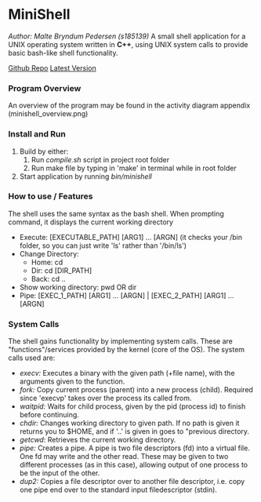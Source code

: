 # MiniShell
_Author: Malte Bryndum Pedersen (s185139)_
A small shell application for a UNIX operating system written in __C++__, using UNIX system calls to provide basic bash-like shell functionality.

[Github Repo](http://github.com/maltebp/MiniShell) 
[Latest Version](http://github.com/maltebp/MiniShell/releases/latest)

### Program Overview
An overview of the program may be found in the activity diagram appendix (minishell_overview.png)

### Install and Run
 1. Build by either:
    1. Run _compile.sh_ script in project root folder
    2. Run make file by typing in 'make' in terminal while in root folder
 2. Start application by running _bin/minishell_

### How to use / Features
The shell uses the same syntax as the bash shell. When prompting command, it displays the current working directory
 - Execute: [EXECUTABLE_PATH] [ARG1] ... [ARGN] (it checks your /bin folder, so you can just write 'ls' rather than '/bin/ls')
 - Change Directory:
    -  Home: cd
    -  Dir: cd [DIR_PATH]
    -  Back: cd ..
 - Show working directory: pwd OR dir
 - Pipe: [EXEC_1_PATH] [ARG1] ... [ARGN] | [EXEC_2_PATH] [ARG1] ... [ARGN] 

### System Calls
The shell gains functionality by implementing system calls. These are "functions"/services provided by the kernel (core of the OS). The system calls used are:

 - _execv:_ Executes a binary with the given path (+file name), with the arguments given to the function.
 - _fork:_ Copy current process (parent) into a new process (child). Required since 'execvp' takes over the process its called from.
 - _waitpid:_ Waits for child process, given by the pid (process id) to finish before continuing.
 - _chdir:_ Changes working directory to given path. If no path is given it returns you to $HOME, and if '..' is given in goes to "previous directory.
 - _getcwd_: Retrieves the current working directory.
 - _pipe:_ Creates a pipe. A pipe is two file descriptors (fd) into a virtual file. One fd may write and the other read. These may be given to two different processes (as in this case), allowing output of one process to be the input of the other.
 - _dup2:_ Copies a file descriptor over to another file descriptor, i.e. copy one pipe end over to the standard input filedescriptor (stdin).


